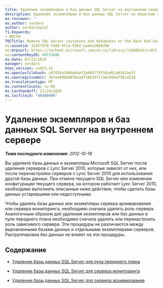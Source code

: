```yaml
---
title: Удаление экземпляров и баз данных SQL Server на внутреннем сервере
description: Удаление экземпляров и баз данных SQL Server на обратном стороне сервера.
ms.reviewer: ''
ms.author: serdars
author: serdarsoysal
f1.keywords:
- NOCSH
TOCTitle: Remove SQL Server instances and databases on the Back End Server
ms:assetid: 32457df9-7dd9-4fca-9362-ea4de26b0296
ms:mtpsurl: https://technet.microsoft.com/en-us/library/JJ688016(v=OCS.15)
ms:contentKeyID: 49733606
ms.date: 07/23/2014
manager: serdars
mtps_version: v=OCS.15
ms.openlocfilehash: c87426a3496e6def2ad65775f5dadb1a0141ae3f
ms.sourcegitcommit: 36fee89bb887bea4f18b19f17a8c69daf5bc423d
ms.translationtype: MT
ms.contentlocale: ru-RU
ms.lasthandoff: 11/24/2020
ms.locfileid: "49400096"
---
```

# <a name="remove-sql-server-instances-and-databases-on-the-back-end-server"></a>Удаление экземпляров и баз данных SQL Server на внутреннем сервере

<div data-xmlns="http://www.w3.org/1999/xhtml">

<div class="topic" data-xmlns="http://www.w3.org/1999/xhtml" data-msxsl="urn:schemas-microsoft-com:xslt" data-cs="https://msdn.microsoft.com/">

<div data-asp="https://msdn2.microsoft.com/asp">



</div>

<div id="mainSection">

<div id="mainBody">

<span> </span>

_**Тема последнего изменения:** 2012-10-19_

Вы удаляете базы данных и экземпляры Microsoft SQL Server после удаления серверов с Lync Server 2010, которые зависят от них, или после перенастройки серверов с Lync Server 2010 для использования другой базы данных. При отмене текущего SQL Server или изменении конфигурации текущего сервера, на котором работает Lync Server 2010, необходимо выполнить описанные ниже действия, чтобы сделать базы данных устаревшими или недоступными.

Чтобы удалить базы данных или экземпляры сервера архивирования или сервера мониторинга, необходимо сначала удалить роль сервера. Аналогичным образом для удаления экземпляров или баз данных в пуле переднего плана необходимо сначала удалить или перенастроить роль зависимого сервера. Эти процедуры не различаются между выровненными базами данных и отдельными экземплярами серверов. Расгруппировка баз данных не влияет на эти процедуры.

<div>

## <a name="in-this-section"></a>Содержание

  - [Удаление базы данных SQL Server для пула переднего плана](remove-the-sql-server-database-for-a-front-end-pool.md)

  - [Удаление базы данных SQL Server для сервера мониторинга](remove-the-sql-server-database-for-a-monitoring-server.md)

  - [Удаление базы данных SQL Server для сервера архивирования](remove-the-sql-server-database-for-an-archiving-server.md)

</div>

</div>

<span> </span>

</div>

</div>

</div>

